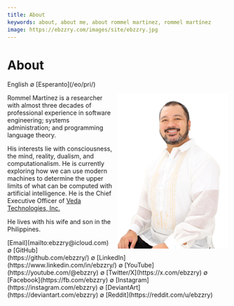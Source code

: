 ```yaml
---
title: About
keywords: about, about me, about rommel martinez, rommel martínez
image: https://ebzzry.com/images/site/ebzzry.jpg
---
```

About
=====

<div class="center">English ∅ [Esperanto](/eo/pri/)</div>

<div>
<img src="/images/site/ebzzry.jpg" style="float: right; width: 50%; margin: 0px 0px 0px 10px">

Rommel Martínez is a researcher with almost three decades of professional
experience in software engineering; systems administration; and programming
language theory.

His interests lie with consciousness, the mind, reality, dualism, and
computationalism. He is currently exploring how we can use modern machines to
determine the upper limits of what can be computed with artificial intelligence.
He is the Chief Executive Officer of [Veda Technologies, Inc.](https://veda-tech.com)

He lives with his wife and son in the Philippines.
</div>

<div class="center">
[Email](mailto:ebzzry@icloud.com) ∅ [GitHub](https://github.com/ebzzry/) ∅ [LinkedIn](https://www.linkedin.com/in/ebzzry/) ∅ [YouTube](https://youtube.com/@ebzzry) ∅ [Twitter/X](https://x.com/ebzzry) ∅ [Facebook](https://fb.com/ebzzry) ∅ [Instagram](https://instagram.com/ebzzry) ∅ [DeviantArt](https://deviantart.com/ebzzry) ∅ [Reddit](https://reddit.com/u/ebzzry)<br>
</div>
